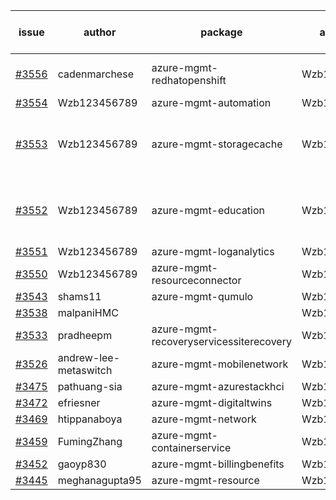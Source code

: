 | issue | author | package | assignee | bot advice | created date of issue | target release date | date from target |
| ------ | ------ | ------ | ------ | ------ | ------ | ------ | :-----: |
| [#3556](https://github.com/Azure/sdk-release-request/issues/3556) | cadenmarchese | azure-mgmt-redhatopenshift | Wzb123456789 | Attention to inconsistent tag MultiAPI | 12-09 | 01-27 |  |
| [#3554](https://github.com/Azure/sdk-release-request/issues/3554) | Wzb123456789 | azure-mgmt-automation | Wzb123456789 |  | 12-09 | 12-23 |  |
| [#3553](https://github.com/Azure/sdk-release-request/issues/3553) | Wzb123456789 | azure-mgmt-storagecache | Wzb123456789 | new version is 0.0.0, please check base branch! | 12-09 | 12-23 |  |
| [#3552](https://github.com/Azure/sdk-release-request/issues/3552) | Wzb123456789 | azure-mgmt-education | Wzb123456789 | new version is 0.0.0, please check base branch! | 12-09 | 12-23 |  |
| [#3551](https://github.com/Azure/sdk-release-request/issues/3551) | Wzb123456789 | azure-mgmt-loganalytics | Wzb123456789 |  | 12-09 | 12-23 |  |
| [#3550](https://github.com/Azure/sdk-release-request/issues/3550) | Wzb123456789 | azure-mgmt-resourceconnector | Wzb123456789 |  | 12-09 | 12-23 |  |
| [#3543](https://github.com/Azure/sdk-release-request/issues/3543) | shams11 | azure-mgmt-qumulo | Wzb123456789 |  | 12-07 | 12-23 |  |
| [#3538](https://github.com/Azure/sdk-release-request/issues/3538) | malpaniHMC |  | Wzb123456789 |  | 12-06 |  | 0 |
| [#3533](https://github.com/Azure/sdk-release-request/issues/3533) | pradheepm | azure-mgmt-recoveryservicessiterecovery | Wzb123456789 |  | 12-06 | 12-23 |  |
| [#3526](https://github.com/Azure/sdk-release-request/issues/3526) | andrew-lee-metaswitch | azure-mgmt-mobilenetwork | Wzb123456789 |  | 12-05 | 12-23 |  |
| [#3475](https://github.com/Azure/sdk-release-request/issues/3475) | pathuang-sia | azure-mgmt-azurestackhci | Wzb123456789 |  | 11-30 | 12-23 |  |
| [#3472](https://github.com/Azure/sdk-release-request/issues/3472) | efriesner | azure-mgmt-digitaltwins | Wzb123456789 |  | 11-29 | 12-23 |  |
| [#3469](https://github.com/Azure/sdk-release-request/issues/3469) | htippanaboya | azure-mgmt-network | Wzb123456789 |  | 11-29 | 12-23 |  |
| [#3459](https://github.com/Azure/sdk-release-request/issues/3459) | FumingZhang | azure-mgmt-containerservice | Wzb123456789 |  | 11-24 | 12-23 |  |
| [#3452](https://github.com/Azure/sdk-release-request/issues/3452) | gaoyp830 | azure-mgmt-billingbenefits | Wzb123456789 |  | 11-23 | 12-23 |  |
| [#3445](https://github.com/Azure/sdk-release-request/issues/3445) | meghanagupta95 | azure-mgmt-resource | Wzb123456789 |  | 11-17 | 12-23 |  |
